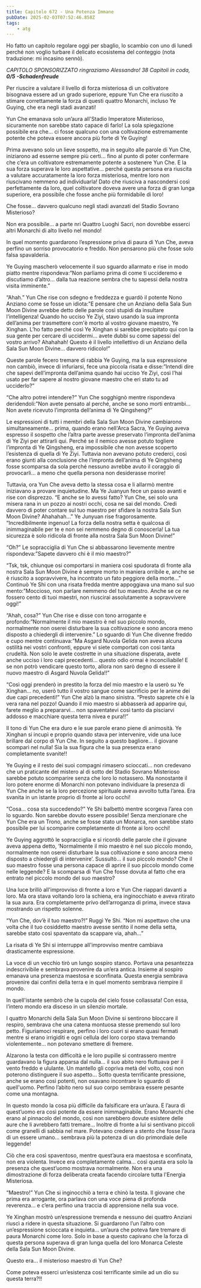 ```yaml
---
title: Capitolo 672 - Una Potenza Immane
pubDate: 2025-02-03T07:52:46.858Z
tags:
    - atg
---
```



Ho fatto un capitolo regolare oggi per sbaglio, lo scambio con uno di lunedì perché non voglio turbare il delicato ecosistema del conteggio (nota traduzione: mi incasino sennò).



<em>CAPITOLO SPONSORIZZATO ringraziamo Alessandro!</em>
<em>38 Capitoli in coda, <strong>0/5</strong></em>
<em><strong>-Schadenfreude</strong></em>


Per riuscire a valutare il livello di forza misteriosa di un coltivatore bisognava essere ad un grado superiore, eppure Yun Che era riuscito a stimare correttamente la forza di questi quattro Monarchi, incluso Ye Guying, che era negli stadi avanzati!


Yun Che emanava solo un’aura all'Stadio Imperatore Misterioso, sicuramente non sarebbe stato capace di farlo! La sola spiegazione possibile era che… ci fosse qualcuno con una coltivazione estremamente potente che poteva essere ancora più forte di Ye Guying!


Prima avevano solo un lieve sospetto, ma in seguito alle parole di Yun Che, iniziarono ad esserne sempre più certi… fino al punto di poter confermare che c’era un coltivatore estremamente potente a sostenere Yun Che. E la sua forza superava le loro aspettative… perché questa persona era riuscita a valutare accuratamente la loro forza misteriosa, mentre loro non riuscivano nemmeno ad individuarla! Dato che riusciva a nascondersi così perfettamente da loro, quel coltivatore doveva avere una forza di gran lunga superiore, era possibile che fosse anche più formidabile di loro!


Che fosse… davvero qualcuno negli stadi avanzati del Stadio Sovrano Misterioso?


Non era possibile… a parte nri Quattro Luoghi Sacri, non dovrebbe esserci altri Monarchi di alto livello nel mondo!


In quel momento guardarono l’espressione priva di paura di Yun Che, aveva perfino un sorriso provocatorio e freddo. Non pensarono più che fosse solo falsa spavalderia.


Ye Guying mascherò velocemente il suo sguardo allarmato e rise in modo piatto mentre rispondeva:”Non parliamo prima di come ti uccideremo e discutiamo d’altro… dalla tua reazione sembra che tu sapessi della nostra visita imminente.”


“Ahah.” Yun Che rise con sdegno e freddezza e guardò il potente Nono Anziano come se fosse un idiota:”E pensare che un Anziano della Sala Sun Moon Divine avrebbe detto delle parole così stupidi da insultare l’intelligenza! Quando ho ucciso Ye Ziyi, stavo usando la sua impronta dell’anima per trasmettere com'è morto al vostro giovane maestro, Ye Xinghan. L’ho fatto perché così Ye Xinghan si sarebbe precipitato qui con la sua gente per cercare di uccidermi… avete dubbi su come sapessi del vostro arrivo? Ahahahah! Questo è il livello intellettivo di un Anziano della Sala Sun Moon Divine… davvero ridicolo!”


Queste parole fecero tremare di rabbia Ye Guying, ma la sua espressione non cambiò, invece di infuriarsi, fece una piccola risata e disse:”Intendi dire che sapevi dell’impronta dell’anima quando hai ucciso Ye Ziyi, così l’hai usato per far sapere al nostro giovane maestro che eri stato tu ad ucciderlo?”


“Che altro potrei intendere?” Yun Che sogghignò mentre rispondeva deridendoli:”Non avete pensato al perché, anche se sono morti entrambi... Non avete ricevuto l’impronta dell’anima di Ye Qingsheng?”


Le espressioni di tutti i membri della Sala Sun Moon Divine cambiarono simultaneamente… prima, quando erano nell'Arca Sacra, Ye Guying aveva espresso il sospetto che l’altra parte avesse preservato l’impronta dell’anima di Ye Ziyi per attirarli qui. Perché se il nemico avesse potuto togliere l’impronta di Ye Qingsheng, era impossibile che non avesse scoperto l’esistenza di quella di Ye Ziyi.
Tuttavia non avevano potuto crederci, così erano giunti alla conclusione che l’impronta dell’anima di Ye Qingsheng fosse scomparsa da sola perché nessuno avrebbe avuto il coraggio di provocarli… a meno che quella persona non desiderasse morire!


Tuttavia, ora Yun Che aveva detto la stessa cosa e li allarmò mentre iniziavano a provare inquietudine. Ma Ye Juanyun fece un passo avanti e rise con disprezzo. “E anche se lo avessi fatto? Yun Che, sei solo una misera rana in un pozzo ai nostri occhi, cosa ne sai del mondo. Credi davvero di poter contare sul tuo maestro per sfidare la nostra Sala Sun Moon Divine? Ahahahah…” Ye Junyuan rise fragorosamente.
“Incredibilmente ingenuo! La forza della nostra setta è qualcosa di inimmaginabile per te e non sei nemmeno degno di conoscerla! La tua sicurezza è solo ridicola di fronte alla nostra Sala Sun Moon Divine!”


“Oh?” Le sopracciglia di Yun Che si abbassarono lievemente mentre rispondeva:”Sapete davvero chi è il mio maestro?”


“Tsk, tsk, chiunque osi comportarsi in maniera così spudorata di fronte alla nostra Sala Sun Moon Divine è sempre morto in maniera orribile e, anche se è riuscito a sopravvivere, ha incontrato un fato peggiore della morte…” Continuò Ye Shi con una risata fredda mentre appoggiava una mano sul suo mento:”Moccioso, non parlare nemmeno del tuo maestro. Anche se ce ne fossero cento di tuoi maestri, non riuscirai assolutamente a sopravvivere oggi!”


“Ahah, cosa?” Yun Che rise e disse con tono arrogante e profondo:”Normalmente il mio maestro è nel suo piccolo mondo, normalmente non oserei disturbare la sua coltivazione e sono ancora meno disposto a chiedergli di intervenire.”
Lo sguardo di Yun Che divenne freddo e cupo mentre continuava:”Ma Asgard Nuvola Gelida non aveva alcuna ostilità nei vostri confronti, eppure vi siete comportati con così tanta crudeltà. Non solo le avete costrette in una situazione disperata, avete anche ucciso i loro capi precedenti… questo odio ormai è inconciliabile! E se non potrò vendicare questo torto, allora non sarò degno di essere il nuovo maestro di Asgard Nuvola Gelida!!”


“Così oggi prenderò in prestito la forza del mio maestro e la userò su Ye Xinghan… no, userò tutto il vostro sangue come sacrificio per le anime dei due capi precedenti!” Yun Che alzò la mano sinistra. “Presto saprete chi è la vera rana nel pozzo! Quando il mio maestro si abbasserà ad apparire qui, farete meglio a prepararvi… non spaventatevi così tanto da pisciarvi addosso e macchiare questa terra nivea e pura!!”


Il tono di Yun Che era duro e le sue parole erano piene di animosità. Ye Xinghan si incupì e proprio quando stava per intervenire, vide una luce brillare dal corpo di Yun Che.
In seguito a questo bagliore… il giovane scomparì nel nulla! Sia la sua figura che la sua presenza erano completamente svanite!!


Ye Guying e il resto dei suoi compagni rimasero scioccati… non credevano che un praticante del mistero al di sotto del Stadio Sovrano Misterioso sarebbe potuto scomparire senza che loro lo notassero. Ma nonostante il loro potere enorme di Monarchi non potevano individuare la presenza di Yun Che anche se la loro percezione spirituale aveva avvolto tutta l’area. Era svanita in un istante proprio di fronte ai loro occhi!


“Cosa… cosa sta succedendo?” Ye Shi balbettò mentre scorgeva l’area con lo sguardo. Non sarebbe dovuto essere possibile! Senza menzionare che Yun Che era un Trono, anche se fosse stato un Monarca, non sarebbe stato possibile per lui scomparire completamente di fronte ai loro occhi!


Ye Guying aggrottò le sopracciglia e si ricordò delle parole che il giovane aveva appena detto, ‘Normalmente il mio maestro è nel suo piccolo mondo, normalmente non oserei disturbare la sua coltivazione e sono ancora meno disposto a chiedergli di intervenire’.
Sussultò… il suo piccolo mondo? Che il suo maestro fosse una persona capace di aprire il suo piccolo mondo come nelle leggende? E la scomparsa di Yun Che fosse dovuta al fatto che era entrato nel piccolo mondo del suo maestro?


Una luce brillò all'improvviso di fronte a loro e Yun Che riapparì davanti a loro. Ma ora stava voltando loro la schiena, era inginocchiato e aveva ritirato la sua aura. Era completamente privo dell’arroganza di prima, invece stava mostrando un rispetto solenne.


“Yun Che, dov’è il tuo maestro?!” Ruggì Ye Shi. “Non mi aspettavo che una volta che il tuo cosiddetto maestro avesse sentito il nome della setta, sarebbe stato così spaventato da scappare via, ahah…”


La risata di Ye Shi si interruppe all'improvviso mentre cambiava drasticamente espressione.


La voce di un vecchio tirò un lungo sospiro stanco. Portava una pesantezza indescrivibile e sembrava provenire da un’era antica. Insieme al sospiro emanava una presenza maestosa e sconfinata. Questa energia sembrava provenire dai confini della terra e in quel momento sembrava riempire il mondo.


In quell'istante sembrò che la cupola del cielo fosse collassata! Con essa, l’intero mondo era disceso in un silenzio mortale.


I quattro Monarchi della Sala Sun Moon Divine si sentirono bloccare il respiro, sembrava che una catena montuosa stesse premendo sul loro petto. Figuriamoci respirare, perfino i loro cuori si erano quasi fermati mentre si erano irrigiditi e ogni cellula del loro corpo stava tremando violentemente… non potevano smettere di fremere.


Alzarono la testa con difficoltà e le loro pupille si contrassero mentre guardavano la figura apparsa dal nulla… il suo abito nero fluttuava per il vento freddo e ululante. Un mantello gli copriva metà del volto, così non poterono distinguere il suo aspetto...
Sotto questa terrificante pressione, anche se erano così potenti, non osavano incontrare lo sguardo di quell'uomo. Perfino l’abito nero sul suo corpo sembrava essere pesante come una montagna.


In questo mondo la cosa più difficile da falsificare era un’aura. E l’aura di quest’uomo era così potente da essere inimmaginabile. Erano Monarchi che erano al pinnacolo del mondo, così non sarebbero dovute esistere delle aure che li avrebbero fatti tremare… Inoltre di fronte a lui si sentivano piccoli come granelli di sabbia nel mare. Potevano credere a stento che fosse l’aura di un essere umano… sembrava più la potenza di un dio primordiale delle leggende!


Ciò che era così spaventoso, mentre quest’aura era maestosa e sconfinata, non era violenta. Invece era completamente calma… così questa era solo la presenza che quest’uomo mostrava normalmente. Non era una dimostrazione di forza deliberata creata facendo circolare tutta l'Energia Misteriosa.


“Maestro!” Yun Che si inginocchiò a terra e chinò la testa. Il giovane che prima era arrogante, ora parlava con una voce piena di profonda reverenza… e c’era perfino una traccia di apprensione nella sua voce.


Ye Xinghan mostrò un’espressione tremenda e nessuno dei quattro Anziani riuscì a ridere in questa situazione. Si guardarono l’un l’altro con un’espressione scioccata e inquieta… un’aura che poteva fare tremare di paura Monarchi come loro.
Solo in base a questo capivano che la forza di questa persona superava di gran lunga quella del loro Monarca Celeste della Sala Sun Moon Divine.


Questo era… il misterioso maestro di Yun Che?


Come poteva esserci un’esistenza così terrificante simile ad un dio su questa terra?!!

